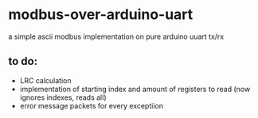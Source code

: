 # modbus-over-arduino-uart
a simple ascii modbus implementation on pure arduino uuart tx/rx

## to do:
* LRC calculation
* implementation of starting index and amount of registers to read (now ignores indexes, reads all)
* error message packets for every exceptiion
